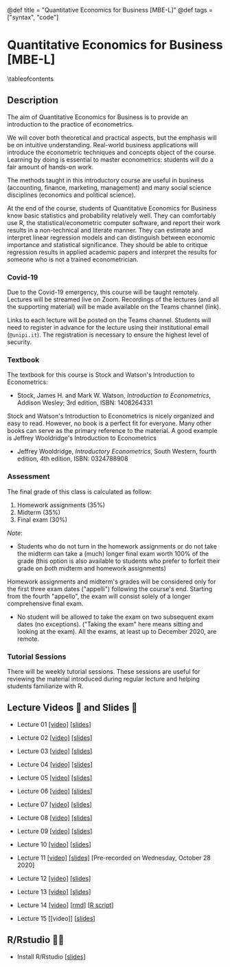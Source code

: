 @def title = "Quantitative Economics for Business [MBE-L]"
@def tags = ["syntax", "code"]

# Quantitative Economics for Business [MBE-L]

\tableofcontents <!-- you can use \toc as well -->

## Description

The aim of Quantitative Economics for Business is to provide an introduction to the practice of econometrics.

We will cover both theoretical and practical aspects, but the emphasis will be on intuitive understanding. Real-world business applications will introduce the econometric techniques and concepts object of the course. Learning by doing is essential to master econometrics: students will do a fair amount of hands-on work.

The methods taught in this introductory course are useful in business (accounting, finance, marketing, management) and many social science disciplines (economics and political science).

At the end of the course, students of Quantitative Economics for Business know basic statistics and probability relatively well. They can comfortably use R, the statistical/econometric computer software, and report their work results in a non-technical and literate manner. They can estimate and interpret linear regression models and can distinguish between economic importance and statistical significance. They should be able to critique regression results in applied academic papers and interpret the results for someone who is not a trained econometrician.

### Covid-19

Due to the Covid-19 emergency, this course will be taught remotely. Lectures will be streamed live on Zoom. Recordings of the lectures (and all the supporting material) will be made available on the Teams channel (link).

Links to each lecture will be posted on the Teams channel. Students will need to register in advance for the lecture using their institutional email (`@unipi.it`). The registration is necessary to ensure the highest level of security.

### Textbook

The textbook for this course is Stock and Watson's Introduction to Econometrics:

- Stock, James H. and Mark W. Watson, _Introduction to Econometrics_, Addison Wesley; 3rd edition, ISBN: 1408264331

Stock and Watson's Introduction to Econometrics is nicely organized and easy to read. However, no book is a perfect fit for everyone. Many other books can serve as the primary reference to the material. A good example is Jeffrey Wooldridge's Introduction to Econometrics

- Jeffrey Wooldridge, _Introductory Econometrics_, South Western, fourth edition, 4th edition, ISBN: 0324788908

### Assessment

The final grade of this class is calculated as follow:

1. Homework assignments (35%)
2. Midterm (35%)
3. Final exam (30%)

_Note_:

- Students who do not turn in the homework assignments or do not take the midterm can take a (much) longer final exam worth 100% of the grade (this option is also available to students who prefer to forfeit their grade on *both* midterm and homework assignments)

Homework assignments and midterm's grades will be considered only for the first three exam dates ("appelli") following the course's end. Starting from the fourth "appello", the exam will consist solely of a longer comprehensive final exam.

- No student will be allowed to take the exam on two subsequent exam dates (no exceptions). ("Taking the exam" here means sitting and looking at the exam). All the exams, at least up to December 2020, are remote.

### Tutorial Sessions

There will be weekly tutorial sessions. These sessions are useful for reviewing the material introduced during regular lecture and helping students familiarize with R.

## Lecture Videos 🎥 and Slides 📓

- Lecture 01 [[video]](https://unipiit.sharepoint.com/sites/a_td_48117/Shared%20Documents/General/LectureVideos/01_Introduction.mp4) [[slides]](https://teams.microsoft.com/l/file/53C50939-E9BD-4718-8403-821522D66C90?tenantId=c7456b31-a220-47f5-be52-473828670aa1&fileType=pdf&objectUrl=https%3A%2F%2Funipiit.sharepoint.com%2Fsites%2Fa_td_48117%2FShared%20Documents%2FGeneral%2FLectureSlides%2F01Introduction.pdf&baseUrl=https%3A%2F%2Funipiit.sharepoint.com%2Fsites%2Fa_td_48117&serviceName=teams&threadId=19:5082f7d8664641d5b894c342ea097d03@thread.tacv2&groupId=c9939f5e-1fe4-49cc-b6b5-66718817b71c)
- Lecture 02 [[video]](https://unipiit.sharepoint.com/sites/a_td_48117/Shared%20Documents/General/LectureVideos/02_IntroducingR.mp4) [[slides]](https://teams.microsoft.com/l/file/53C50939-E9BD-4718-8403-821522D66C90?tenantId=c7456b31-a220-47f5-be52-473828670aa1&fileType=pdf&objectUrl=https%3A%2F%2Funipiit.sharepoint.com%2Fsites%2Fa_td_48117%2FShared%20Documents%2FGeneral%2FLectureSlides%2F01Introduction.pdf&baseUrl=https%3A%2F%2Funipiit.sharepoint.com%2Fsites%2Fa_td_48117&serviceName=teams&threadId=19:5082f7d8664641d5b894c342ea097d03@thread.tacv2&groupId=c9939f5e-1fe4-49cc-b6b5-66718817b71c)
- Lecture 03 [[video]](https://unipiit.sharepoint.com/sites/a_td_48117/Shared%20Documents/General/LectureVideos/03_ReviewI.mp4) [[slides]](https://teams.microsoft.com/l/file/53C50939-E9BD-4718-8403-821522D66C90?tenantId=c7456b31-a220-47f5-be52-473828670aa1&fileType=pdf&objectUrl=https%3A%2F%2Funipiit.sharepoint.com%2Fsites%2Fa_td_48117%2FShared%20Documents%2FGeneral%2FLectureSlides%2F01Introduction.pdf&baseUrl=https%3A%2F%2Funipiit.sharepoint.com%2Fsites%2Fa_td_48117&serviceName=teams&threadId=19:5082f7d8664641d5b894c342ea097d03@thread.tacv2&groupId=c9939f5e-1fe4-49cc-b6b5-66718817b71c)
- Lecture 04 [[video]](https://unipiit.sharepoint.com/sites/a_td_48117/Shared%20Documents/General/LectureVideos/04_ReviewII.mp4) [[slides]](https://teams.microsoft.com/l/file/AFEECB7F-DE73-4D1A-89C5-6F8B401C1560?tenantId=c7456b31-a220-47f5-be52-473828670aa1&fileType=pdf&objectUrl=https%3A%2F%2Funipiit.sharepoint.com%2Fsites%2Fa_td_48117%2FShared%20Documents%2FGeneral%2FLectureSlides%2F03-04Review.pdf&baseUrl=https%3A%2F%2Funipiit.sharepoint.com%2Fsites%2Fa_td_48117&serviceName=teams&threadId=19:5082f7d8664641d5b894c342ea097d03@thread.tacv2&groupId=c9939f5e-1fe4-49cc-b6b5-66718817b71c)
- Lecture 05 [[video]](https://unipiit.sharepoint.com/sites/a_td_48117/Shared%20Documents/General/LectureVideos/05_LinearModelI.mp4) [[slides]](https://teams.microsoft.com/l/file/AC59F687-5C1F-4FA6-8E4F-5F064B910020?tenantId=c7456b31-a220-47f5-be52-473828670aa1&fileType=pdf&objectUrl=https%3A%2F%2Funipiit.sharepoint.com%2Fsites%2Fa_td_48117%2FShared%20Documents%2FGeneral%2FLectureSlides%2F05-06LinReg.pdf&baseUrl=https%3A%2F%2Funipiit.sharepoint.com%2Fsites%2Fa_td_48117&serviceName=teams&threadId=19:5082f7d8664641d5b894c342ea097d03@thread.tacv2&groupId=c9939f5e-1fe4-49cc-b6b5-66718817b71c)
- Lecture 06 [[video]](https://unipiit.sharepoint.com/sites/a_td_48117/Shared%20Documents/General/LectureVideos/06_LinearModelII.mp4) [[slides]](https://teams.microsoft.com/l/file/AC59F687-5C1F-4FA6-8E4F-5F064B910020?tenantId=c7456b31-a220-47f5-be52-473828670aa1&fileType=pdf&objectUrl=https%3A%2F%2Funipiit.sharepoint.com%2Fsites%2Fa_td_48117%2FShared%20Documents%2FGeneral%2FLectureSlides%2F05-06LinReg.pdf&baseUrl=https%3A%2F%2Funipiit.sharepoint.com%2Fsites%2Fa_td_48117&serviceName=teams&threadId=19:5082f7d8664641d5b894c342ea097d03@thread.tacv2&groupId=c9939f5e-1fe4-49cc-b6b5-66718817b71c)
- Lecture 07 [[video]](https://unipiit.sharepoint.com/sites/a_td_48117/Shared%20Documents/General/LectureVideos/07_LinearMoldeIII.mp4) [[slides]](https://teams.microsoft.com/l/file/AA7C833E-342F-49D4-99BC-F43C0C5BDDFA?tenantId=c7456b31-a220-47f5-be52-473828670aa1&fileType=pdf&objectUrl=https%3A%2F%2Funipiit.sharepoint.com%2Fsites%2Fa_td_48117%2FShared%20Documents%2FGeneral%2FLectureSlides%2F07LinRegII.pdf&baseUrl=https%3A%2F%2Funipiit.sharepoint.com%2Fsites%2Fa_td_48117&serviceName=teams&threadId=19:5082f7d8664641d5b894c342ea097d03@thread.tacv2&groupId=c9939f5e-1fe4-49cc-b6b5-66718817b71c)
- Lecture 08 [[video]](https://unipiit.sharepoint.com/sites/a_td_48117/Shared%20Documents/General/LectureVideos/08_LinearModelIV.mp4) [[slides]](https://teams.microsoft.com/l/file/AA7C833E-342F-49D4-99BC-F43C0C5BDDFA?tenantId=c7456b31-a220-47f5-be52-473828670aa1&fileType=pdf&objectUrl=https%3A%2F%2Funipiit.sharepoint.com%2Fsites%2Fa_td_48117%2FShared%20Documents%2FGeneral%2FLectureSlides%2F07LinRegII.pdf&baseUrl=https%3A%2F%2Funipiit.sharepoint.com%2Fsites%2Fa_td_48117&serviceName=teams&threadId=19:5082f7d8664641d5b894c342ea097d03@thread.tacv2&groupId=c9939f5e-1fe4-49cc-b6b5-66718817b71c)
- Lecture 09 [[video]](https://unipiit.sharepoint.com/sites/a_td_48117/Shared%20Documents/General/LectureVideos/09_LinearModelV.mp4) [[slides]](https://teams.microsoft.com/l/file/3BF3DD76-8D9C-4878-A905-D08279936BA8?tenantId=c7456b31-a220-47f5-be52-473828670aa1&fileType=pdf&objectUrl=https%3A%2F%2Funipiit.sharepoint.com%2Fsites%2Fa_td_48117%2FShared%20Documents%2FGeneral%2FLectureSlides%2F09_MultLinMod.pdf&baseUrl=https%3A%2F%2Funipiit.sharepoint.com%2Fsites%2Fa_td_48117&serviceName=teams&threadId=19:5082f7d8664641d5b894c342ea097d03@thread.tacv2&groupId=c9939f5e-1fe4-49cc-b6b5-66718817b71c)
- Lecture 10 [[video]](https://unipiit.sharepoint.com/sites/a_td_48117/Shared%20Documents/General/LectureVideos/10_nonlinear.mp4) [[slides]](https://teams.microsoft.com/l/file/DCACAB30-BDFE-4827-83B5-4922FD688C51?tenantId=c7456b31-a220-47f5-be52-473828670aa1&fileType=pdf&objectUrl=https%3A%2F%2Funipiit.sharepoint.com%2Fsites%2Fa_td_48117%2FShared%20Documents%2FGeneral%2FLectureSlides%2F10_Nonlinear.pdf&baseUrl=https%3A%2F%2Funipiit.sharepoint.com%2Fsites%2Fa_td_48117&serviceName=teams&threadId=19:5082f7d8664641d5b894c342ea097d03@thread.tacv2&groupId=c9939f5e-1fe4-49cc-b6b5-66718817b71c)

- Lecture 11 [[video]](https://unipiit.sharepoint.com/sites/a_td_48117/Shared%20Documents/General/LectureVideos/11_DummyVariables.mp4) [[slides]](https://teams.microsoft.com/l/file/5D8475FD-E3F1-42A5-8B53-D9CC0C95EA35?tenantId=c7456b31-a220-47f5-be52-473828670aa1&fileType=pdf&objectUrl=https%3A%2F%2Funipiit.sharepoint.com%2Fsites%2Fa_td_48117%2FShared%20Documents%2FGeneral%2FLectureSlides%2F11_dummyvariables.pdf&baseUrl=https%3A%2F%2Funipiit.sharepoint.com%2Fsites%2Fa_td_48117&serviceName=teams&threadId=19:5082f7d8664641d5b894c342ea097d03@thread.tacv2&groupId=c9939f5e-1fe4-49cc-b6b5-66718817b71c) [Pre-recorded on Wednesday, October 28 2020]

- Lecture 12 [[video]](https://unipiit.sharepoint.com/sites/a_td_48117/Shared%20Documents/General/LectureVideos/12_Interaction.mp4) [[slides]](https://teams.microsoft.com/l/file/E8709528-49F9-44AF-BF6F-FBBAF9DECB33?tenantId=c7456b31-a220-47f5-be52-473828670aa1&fileType=pdf&objectUrl=https%3A%2F%2Funipiit.sharepoint.com%2Fsites%2Fa_td_48117%2FShared%20Documents%2FGeneral%2FLectureSlides%2F12_Interactions.pdf&baseUrl=https%3A%2F%2Funipiit.sharepoint.com%2Fsites%2Fa_td_48117&serviceName=teams&threadId=19:5082f7d8664641d5b894c342ea097d03@thread.tacv2&groupId=c9939f5e-1fe4-49cc-b6b5-66718817b71c)

- Lecture 13 [[video]](https://unipiit.sharepoint.com/sites/a_td_48117/Shared%20Documents/General/LectureVideos/13_reviewsession.mp4) [[slides]](https://teams.microsoft.com/l/file/5FF4A8E3-CB49-428B-B377-FA73879AB15F?tenantId=c7456b31-a220-47f5-be52-473828670aa1&fileType=pdf&objectUrl=https%3A%2F%2Funipiit.sharepoint.com%2Fsites%2Fa_td_48117%2FShared%20Documents%2FGeneral%2FLectureSlides%2Freviewsession.pdf&baseUrl=https%3A%2F%2Funipiit.sharepoint.com%2Fsites%2Fa_td_48117&serviceName=teams&threadId=19:5082f7d8664641d5b894c342ea097d03@thread.tacv2&groupId=c9939f5e-1fe4-49cc-b6b5-66718817b71c)

- Lecture 14 [[video](https://unipiit.sharepoint.com/:v:/s/a_td_48117/EdL297r0cxVJjetCjFpKruAB1lv_SA8IELi9ymW3u_R0Tw?e=WwKDeA)] [[rmd](https://unipiit.sharepoint.com/:b:/s/a_td_48117/ESfyoNqouvVOmVNkCBcLf5gBWXH8UeQbp99E7laRLy0OMg?e=edEUQp)] [[R script](https://unipiit.sharepoint.com/:u:/s/a_td_48117/Eee3Jm9TXPNFtBeV-n5bs6wB2awNrI_DjKehlttExtFd8Q?e=ucwnVT)]

- Lecture 15 [[video]] [[slides](https://unipiit.sharepoint.com/:b:/s/a_td_48117/EcZAc2VOssNHrV4kBurcCBsBwgpzYPS8nVk0z2tmfY0Hug?e=MLWUHf)]

## R/Rstudio 👨‍💻️

- Install R/Rstudio [[slides]](https://teams.microsoft.com/l/file/67CF5762-2545-4C16-A3D3-AC45135F2697?tenantId=c7456b31-a220-47f5-be52-473828670aa1&fileType=pdf&objectUrl=https%3A%2F%2Funipiit.sharepoint.com%2Fsites%2Fa_td_48117%2FShared%20Documents%2FGeneral%2FLectureSlides%2F00InstallR.pdf&baseUrl=https%3A%2F%2Funipiit.sharepoint.com%2Fsites%2Fa_td_48117&serviceName=teams&threadId=19:5082f7d8664641d5b894c342ea097d03@thread.tacv2&groupId=c9939f5e-1fe4-49cc-b6b5-66718817b71c)


